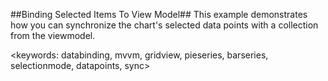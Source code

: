 ##Binding Selected Items To View Model##
This example demonstrates how you can synchronize the chart's selected data points with a collection from the viewmodel.

<keywords: databinding, mvvm, gridview, pieseries, barseries, selectionmode, datapoints, sync>